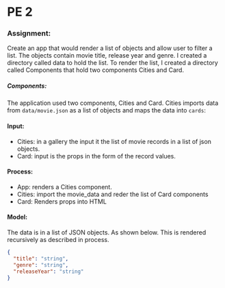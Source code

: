 # PE 2

### Assignment: 

Create an app that would render a list of objects and allow user to filter a list. The objects contain movie title, release 
year and genre. I created a directory called data to hold the list. To render the list, I created a directory called Components
that hold two components Cities and Card. 

##### Components:

The application used two components, Cities and Card. Cities imports data from `data/movie.json` as a list of objects 
and maps the data into `cards`: 

#### Input: 

- Cities: in a gallery the input it the list of movie records in a list of json objects.  
- Card: input is the props in the form of the record values. 

#### Process: 

- App: renders a Cities component.
- Cities: import the movie_data and reder the list of Card components
- Card: Renders props into HTML

#### Model: 

The data is in a list of JSON objects. As shown below. This is rendered recursively as described in process. 

```json
{
  "title": "string", 
  "genre": "string",
  "releaseYear": "string"
}
```